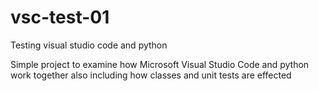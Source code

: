 # vsc-test-01
Testing visual studio code and python

Simple project to examine how Microsoft Visual Studio Code and python work 
together also including how classes and unit tests are effected
